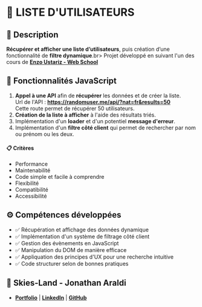 # 👨 LISTE D'UTILISATEURS

## 📖 Description
**Récupérer et afficher une liste d’utilisateurs**, puis création d’une fonctionnalité de **filtre dynamique**.br>
Projet développé en suivant l'un des cours de **[Enzo Ustariz - Web School](https://www.udemy.com/user/ustariz-enzo/)**

## 🔧 Fonctionnalités JavaScript
1. **Appel à une API** afin de **récupérer** les données et de créer la liste.<br>
  Url de l'API : **https://randomuser.me/api/?nat=fr&results=50** <br>
  Cette route permet de récupérer 50 utilisateurs.
2. **Création de la liste à afficher** à l'aide des résultats triés.
3. Implémentation d'un **loader** et d'un potentiel **message d'erreur**.
4. Implémentation d'un **filtre côté client** qui permet de rechercher par nom ou prénom ou les deux.

#### 📋 Critères
- Performance
- Maintenabilité
- Code simple et facile à comprendre
- Flexibilité
- Compatibilité
- Accessibilité

## ⚙️ Compétences développées
- ✅ Récupération et affichage des données dynamique
- ✅ Implémentation d'un système de filtrage côté client
- ✅ Gestion des évènements en JavaScript
- ✅ Manipulation du DOM de manière efficace
- ✅ Appliquation des principes d'UX pour une recherche intuitive
- ✅ Code structurer selon de bonnes pratiques

## 👤 Skies-Land - Jonathan Araldi
- **[Portfolio](https://portfolio-jonathan-araldi.netlify.app/)** | **[LinkedIn](https://www.linkedin.com/in/jonathan-araldi/)** | **[GitHub](https://github.com/Skies-Land)**